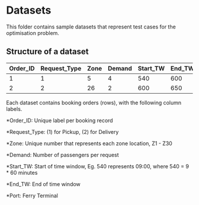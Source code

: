 # Datasets

This folder contains sample datasets that represent test cases for the optimisation problem.


## Structure of a dataset

| Order_ID  | Request_Type | Zone | Demand | Start_TW | End_TW | Port |
| --------- | ------------ |----- | ------ |--------- | ------ | ---- |
| 1  | 1 | 5 | 4 | 540  | 600  | West|
| 2  | 2  | 26 | 2 | 600  | 650  | MSP |

Each dataset contains booking orders (rows), with the following column labels.

*Order_ID: Unique label per booking record

*Request_Type: (1) for Pickup, (2) for Delivery

*Zone: Unique number that represents each zone location, Z1 - Z30

*Demand: Number of passengers per request

*Start_TW: Start of time window, Eg. 540 represents 09:00, where 540 = 9 * 60 minutes

*End_TW: End of time window

*Port: Ferry Terminal



